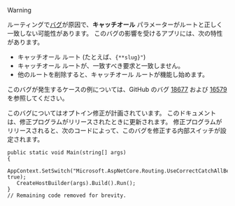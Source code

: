 > [!WARNING]
> ルーティングで[バグ](https://github.com/dotnet/aspnetcore/issues/18677)が原因で、**キャッチオール** パラメーターがルートと正しく一致しない可能性があります。 このバグの影響を受けるアプリには、次の特性があります。
>
> * キャッチオール ルート (たとえば、`{**slug}"`)
> * キャッチオール ルートが、一致すべき要求と一致しません。
> * 他のルートを削除すると、キャッチオール ルートが機能し始めます。
>
> このバグが発生するケースの例については、GitHub のバグ [18677](https://github.com/dotnet/aspnetcore/issues/18677) および [16579](https://github.com/dotnet/aspnetcore/issues/16579) を参照してください。
>
> このバグについてはオプトイン修正が計画されています。 このドキュメントは、修正プログラムがリリースされたときに更新されます。 修正プログラムがリリースされると、次のコードによって、このバグを修正する内部スイッチが設定されます。
>
>```
>public static void Main(string[] args)
>{
>    AppContext.SetSwitch("Microsoft.AspNetCore.Routing.UseCorrectCatchAllBehavior", true);
>    CreateHostBuilder(args).Build().Run();
>}
>// Remaining code removed for brevity.
>```